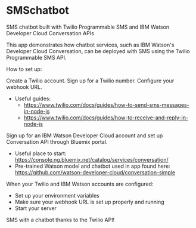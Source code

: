 # SMSchatbot
SMS chatbot built with Twilio Programmable SMS and IBM Watson Developer Cloud Conversation APIs

This app demonstrates how chatbot services, such as IBM Watson's Developer Cloud Conversation, can be deployed with SMS using the Twilio Programmable SMS API.

How to set up:

Create a Twilio account. Sign up for a Twilio number. Configure your webhook URL.
- Useful guides: 
    - https://www.twilio.com/docs/guides/how-to-send-sms-messages-in-node-js
    - https://www.twilio.com/docs/guides/how-to-receive-and-reply-in-node-js

Sign up for an IBM Watson Developer Cloud account and set up Conversation API through Bluemix portal.
- Useful place to start: https://console.ng.bluemix.net/catalog/services/conversation/
- Pre-trained Watson model and chatbot used in app found here: https://github.com/watson-developer-cloud/conversation-simple

When your Twilio and IBM Watson accounts are configured:

- Set up your environment variables
- Make sure your webhook URL is set up properly and running
- Start your server

SMS with a chatbot thanks to the Twilio API!
